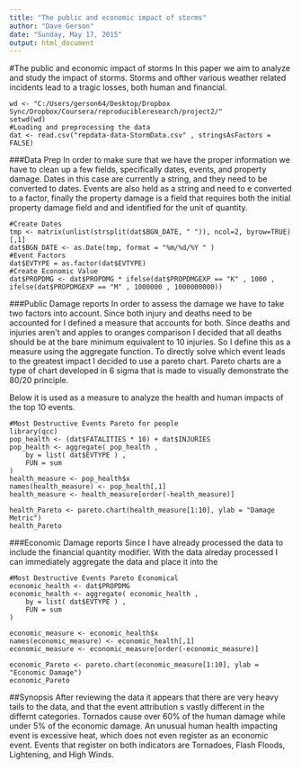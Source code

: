 ```yaml
---
title: "The public and economic impact of storms"
author: "Dave Gerson"
date: "Sunday, May 17, 2015"
output: html_document
---
```

#The public and economic impact of storms
In this paper we aim to analyze and study the impact of storms.  Storms and ofther various weather related incidents lead to a tragic losses, both human and financial.

```{r, cache=TRUE}
wd <- "C:/Users/gerson64/Desktop/Dropbox Sync/Dropbox/Coursera/reproducibleresearch/project2/"
setwd(wd)
#Loading and preprocessing the data
dat <- read.csv("repdata-data-StormData.csv" , stringsAsFactors = FALSE)
```

###Data Prep
In order to make sure that we have the proper information we have to clean up a few fields, specifically dates, events, and property damage.  Dates in this case are currently a string, and they need to be converted to dates.  Events are also held as a string and need to e converted to a factor, finally the property damage is a field that requires both the initial property damage field and and identified for the unit of quantity.  

```{r, echo=FALSE, cache=TRUE}
#Create Dates
tmp <- matrix(unlist(strsplit(dat$BGN_DATE, " ")), ncol=2, byrow=TRUE)[,1]
dat$BGN_DATE <- as.Date(tmp, format = "%m/%d/%Y " )
#Event Factors
dat$EVTYPE = as.factor(dat$EVTYPE)
#Create Economic Value
dat$PROPDMG <- dat$PROPDMG * ifelse(dat$PROPDMGEXP == "K" , 1000 , ifelse(dat$PROPDMGEXP == "M" , 1000000 , 1000000000))
```

###Public Damage reports
In order to assess the damage we have to take two factors into account.  Since both injury and deaths need to be accounted for I defined a measure that accounts for both.  Since deaths and injuries aren't and apples to oranges comparison I decided that all deaths should be at the bare minimum equivalent to 10 injuries.  So I define this as a measure using the aggregate function.  To directly solve which event leads to the greatest impact I decided to use a pareto chart.  Pareto charts are a type of chart developed in 6 sigma that is made to visually demonstrate the 80/20 principle.    

Below it is used as a measure to analyze the health and human impacts of the top 10 events.

```{r, cache=TRUE}
#Most Destructive Events Pareto for people
library(qcc)
pop_health <- (dat$FATALITIES * 10) + dat$INJURIES
pop_health <- aggregate( pop_health , 
    by = list( dat$EVTYPE ) , 
	FUN = sum
)
health_measure <- pop_health$x
names(health_measure) <- pop_health[,1]
health_measure <- health_measure[order(-health_measure)]

health_Pareto <- pareto.chart(health_measure[1:10], ylab = "Damage Metric")
health_Pareto
```

###Economic Damage reports
Since I have already processed the data to include the financial quantity modifier.  With the data alreday processed I can immediately aggregate the data and place it into the 

```{r, cache=TRUE}
#Most Destructive Events Pareto Economical
economic_health <- dat$PROPDMG
economic_health <- aggregate( economic_health , 
    by = list( dat$EVTYPE ) , 
	FUN = sum
)

economic_measure <- economic_health$x
names(economic_measure) <- economic_health[,1]
economic_measure <- economic_measure[order(-economic_measure)]

economic_Pareto <- pareto.chart(economic_measure[1:10], ylab = "Economic Damage")
economic_Pareto
```

##Synopsis
After reviewing the data it appears that there are very heavy tails to the data, and that the event attribution s vastly different in the differnt categories.  Tornados cause over 60% of the human damage while under 5% of the economic damage.  An unusual human health impacting event is excessive heat, which does not even register as an economic event.  Events that register on both indicators are Tornadoes, Flash Floods, Lightening, and High Winds.         



